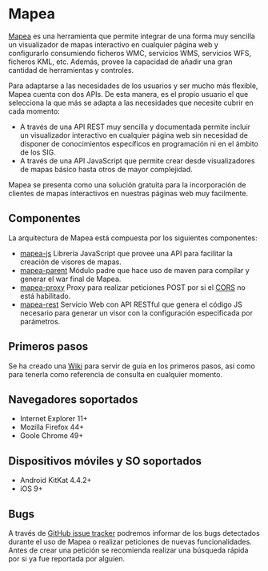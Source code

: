# Mapea

[Mapea](http://mapea4-sigc.juntadeandalucia.es/) es una herramienta que permite integrar de una forma muy sencilla un visualizador de mapas interactivo en cualquier página web y configurarlo consumiendo ficheros WMC, servicios WMS, servicios WFS, ficheros KML, etc. Además, provee la capacidad de añadir una gran cantidad de herramientas y controles.

Para adaptarse a las necesidades de los usuarios y ser mucho más flexible, Mapea cuenta con dos APIs. De esta manera, es el propio usuario el que selecciona la que más se adapta a las necesidades que necesite cubrir en cada momento:

 - A través de una API REST muy sencilla y documentada permite incluir un visualizador interactivo en cualquier página web sin necesidad de disponer de conocimientos específicos en programación ni en el ámbito de los SIG.
 - A través de una API JavaScript que permite crear desde visualizadores de mapas básico hasta otros de mayor complejidad.

Mapea se presenta como una solución gratuita para la incorporación de clientes de mapas interactivos en nuestras páginas web muy facilmente.

## Componentes

La arquitectura de Mapea está compuesta por los siguientes componentes:

- [mapea-js](/mapea-js) Librería JavaScript que provee una API para facilitar la creación de visores de mapas.
- [mapea-parent](/mapea-parent) Módulo padre que hace uso de maven para compilar y generar el war final de Mapea.
- [mapea-proxy](/mapea-proxy) Proxy para realizar peticiones POST por si el [CORS](https://developer.mozilla.org/en-US/docs/Web/HTTP/Access_control_CORS) no está habilitado.
- [mapea-rest](/mapea-rest) Servicio Web con API RESTful que genera el código JS necesario para generar un visor con la configuración especificada por parámetros.

## Primeros pasos

Se ha creado una [Wiki](https://github.com/sigcorporativo-ja/Mapea4/wiki/Primeros-pasos) para servir de guía en los primeros pasos, así como para tenerla como referencia de consulta en cualquier momento.

## Navegadores soportados

- Internet Explorer 11+
- Mozilla Firefox 44+
- Goole Chrome 49+

## Dispositivos móviles y SO soportados

- Android KitKat 4.4.2+
- iOS 9+

## Bugs

A través de [GitHub issue tracker](https://github.com/sigcorporativo-ja/Mapea4/issues) podremos informar de los bugs detectados durante el uso de Mapea o realizar peticiones de nuevas funcionalidades. Antes de crear una petición se recomienda realizar una búsqueda rápida por si ya fue reportada por alguien.

